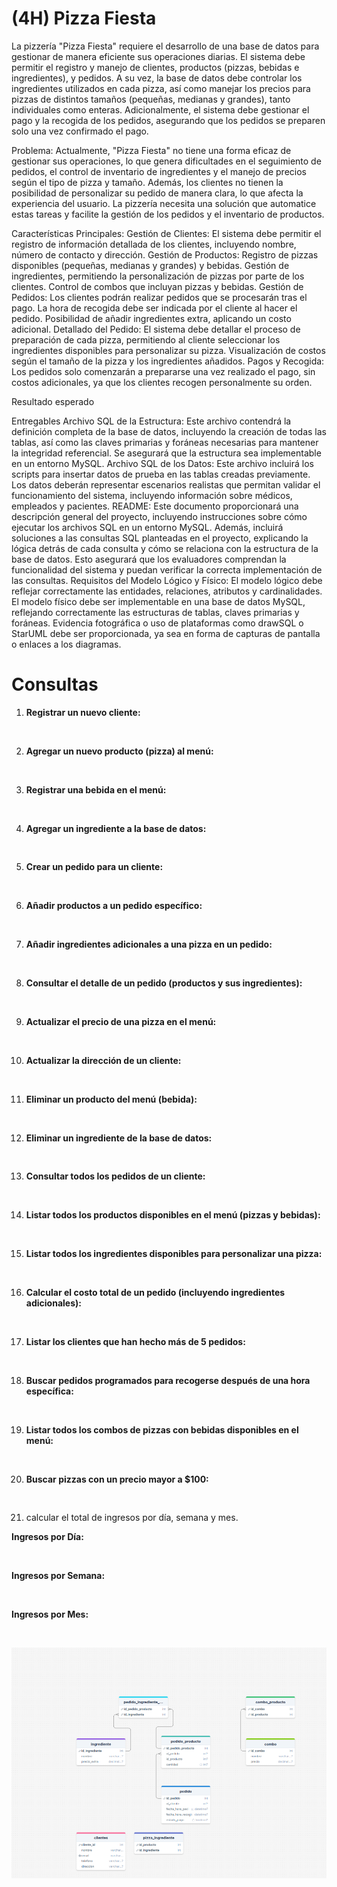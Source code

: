 # (4H) Pizza Fiesta

La pizzería "Pizza Fiesta" requiere el desarrollo de una base de datos para gestionar de manera eficiente sus operaciones diarias. El sistema debe permitir el registro y manejo de clientes, productos (pizzas, bebidas e ingredientes), y pedidos. A su vez, la base de datos debe controlar los ingredientes utilizados en cada pizza, así como manejar los precios para pizzas de distintos tamaños (pequeñas, medianas y grandes), tanto individuales como enteras. Adicionalmente, el sistema debe gestionar el pago y la recogida de los pedidos, asegurando que los pedidos se preparen solo una vez confirmado el pago.

Problema:
Actualmente, "Pizza Fiesta" no tiene una forma eficaz de gestionar sus operaciones, lo que genera dificultades en el seguimiento de pedidos, el control de inventario de ingredientes y el manejo de precios según el tipo de pizza y tamaño. Además, los clientes no tienen la posibilidad de personalizar su pedido de manera clara, lo que afecta la experiencia del usuario. La pizzería necesita una solución que automatice estas tareas y facilite la gestión de los pedidos y el inventario de productos.

Características Principales:
Gestión de Clientes: El sistema debe permitir el registro de información detallada de los clientes, incluyendo nombre, número de contacto y dirección.
Gestión de Productos:
Registro de pizzas disponibles (pequeñas, medianas y grandes) y bebidas.
Gestión de ingredientes, permitiendo la personalización de pizzas por parte de los clientes.
Control de combos que incluyan pizzas y bebidas.
Gestión de Pedidos:
Los clientes podrán realizar pedidos que se procesarán tras el pago.
La hora de recogida debe ser indicada por el cliente al hacer el pedido.
Posibilidad de añadir ingredientes extra, aplicando un costo adicional.
Detallado del Pedido:
El sistema debe detallar el proceso de preparación de cada pizza, permitiendo al cliente seleccionar los ingredientes disponibles para personalizar su pizza.
Visualización de costos según el tamaño de la pizza y los ingredientes añadidos.
Pagos y Recogida: Los pedidos solo comenzarán a prepararse una vez realizado el pago, sin costos adicionales, ya que los clientes recogen personalmente su orden.


Resultado esperado

Entregables
Archivo SQL de la Estructura: Este archivo contendrá la definición completa de la base de datos, incluyendo la creación de todas las tablas, así como las claves primarias y foráneas necesarias para mantener la integridad referencial. Se asegurará que la estructura sea implementable en un entorno MySQL.
Archivo SQL de los Datos: Este archivo incluirá los scripts para insertar datos de prueba en las tablas creadas previamente. Los datos deberán representar escenarios realistas que permitan validar el funcionamiento del sistema, incluyendo información sobre médicos, empleados y pacientes.
README: Este documento proporcionará una descripción general del proyecto, incluyendo instrucciones sobre cómo ejecutar los archivos SQL en un entorno MySQL. Además, incluirá soluciones a las consultas SQL planteadas en el proyecto, explicando la lógica detrás de cada consulta y cómo se relaciona con la estructura de la base de datos. Esto asegurará que los evaluadores comprendan la funcionalidad del sistema y puedan verificar la correcta implementación de las consultas.
Requisitos del Modelo Lógico y Físico:
El modelo lógico debe reflejar correctamente las entidades, relaciones, atributos y cardinalidades.
El modelo físico debe ser implementable en una base de datos MySQL, reflejando correctamente las estructuras de tablas, claves primarias y foráneas.
Evidencia fotográfica o uso de plataformas como drawSQL o StarUML debe ser proporcionada, ya sea en forma de capturas de pantalla o enlaces a los diagramas.


# Consultas



1. **Registrar un nuevo cliente:**



```sql



```



2. **Agregar un nuevo producto (pizza) al menú:**



```sql



```



3. **Registrar una bebida en el menú:**



```sql



```



4. **Agregar un ingrediente a la base de datos:**



```sql



```



5. **Crear un pedido para un cliente:**



```sql



```



6. **Añadir productos a un pedido específico:**



```sql



```



7. **Añadir ingredientes adicionales a una pizza en un pedido:**



```sql



```



8. **Consultar el detalle de un pedido (productos y sus ingredientes):**



```sql



```



9. **Actualizar el precio de una pizza en el menú:**



```sql



```



10. **Actualizar la dirección de un cliente:**



```sql



```



11. **Eliminar un producto del menú (bebida):**



```sql



```



12. **Eliminar un ingrediente de la base de datos:**



```sql



```



13. **Consultar todos los pedidos de un cliente:**



```sql



```



14. **Listar todos los productos disponibles en el menú (pizzas y bebidas):**



```sql



```



15. **Listar todos los ingredientes disponibles para personalizar una pizza:**



```sql



```



16. **Calcular el costo total de un pedido (incluyendo ingredientes adicionales):**



```sql



```



17. **Listar los clientes que han hecho más de 5 pedidos:**



```sql



```



18. **Buscar pedidos programados para recogerse después de una hora específica:**



```sql



```



19. **Listar todos los combos de pizzas con bebidas disponibles en el menú:**



```sql



```



20. **Buscar pizzas con un precio mayor a $100:**



```sql



```



21. calcular el total de ingresos por día, semana y mes. 



**Ingresos por Día:**



```sql



```



**Ingresos por Semana:**



```sql



```



**Ingresos por Mes:**



```sql



```

![alt text](image-1.png)
